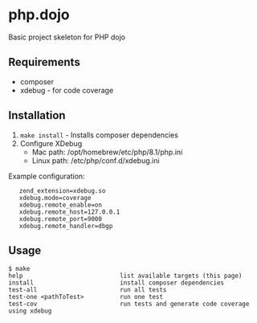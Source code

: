 # php.dojo
Basic project skeleton for PHP dojo

## Requirements
- composer
- xdebug - for code coverage

## Installation
1. `make install` - Installs composer dependencies
2. Configure XDebug
   - Mac path: /opt/homebrew/etc/php/8.1/php.ini
   - Linux path: /etc/php/conf.d/xdebug.ini

Example configuration:

       zend_extension=xdebug.so
       xdebug.mode=coverage
       xdebug.remote_enable=on
       xdebug.remote_host=127.0.0.1
       xdebug.remote_port=9000
       xdebug.remote_handler=dbgp


## Usage
    $ make
    help                           list available targets (this page)
    install                        install composer dependencies
    test-all                       run all tests
    test-one <pathToTest>          run one test
    test-cov                       run tests and generate code coverage using xdebug
